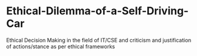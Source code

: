 # Ethical-Dilemma-of-a-Self-Driving-Car
Ethical Decision Making in the field of IT/CSE and criticism and justification of actions/stance as per ethical frameworks
